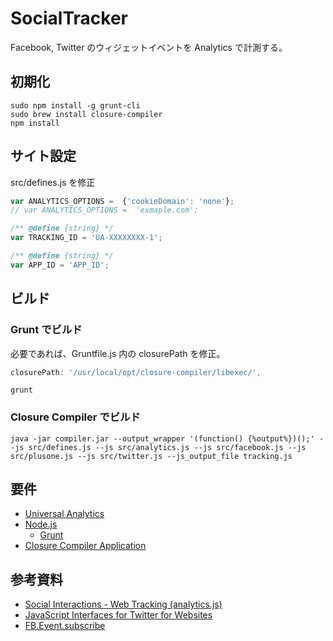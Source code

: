 # SocialTracker

Facebook, Twitter のウィジェットイベントを Analytics で計測する。


## 初期化

```shell
sudo npm install -g grunt-cli
sudo brew install closure-compiler
npm install
```

## サイト設定

src/defines.js を修正

```js
var ANALYTICS_OPTIONS =  {'cookieDomain': 'none'};
// var ANALYTICS_OPTIONS =  'exmaple.com';

/** @define {string} */
var TRACKING_ID = 'UA-XXXXXXXX-1';

/** @define {string} */
var APP_ID = 'APP_ID';
```

## ビルド

### Grunt でビルド

必要であれば、Gruntfile.js 内の closurePath を修正。

```js
closurePath: '/usr/local/opt/closure-compiler/libexec/',
```

```shell
grunt
```

### Closure Compiler でビルド

```shell
java -jar compiler.jar --output_wrapper '(function() {%output%})();' --js src/defines.js --js src/analytics.js --js src/facebook.js --js src/plusone.js --js src/twitter.js --js_output_file tracking.js
```

## 要件

- [Universal Analytics](https://developers.google.com/analytics/devguides/collection/analyticsjs/)
- [Node.js](http://nodejs.org/)
    - [Grunt](http://gruntjs.com/)
- [Closure Compiler Application](https://developers.google.com/closure/compiler/docs/gettingstarted_app?hl=ja)


## 参考資料

- [Social Interactions - Web Tracking (analytics.js)](https://developers.google.com/analytics/devguides/collection/analyticsjs/social-interactions)
- [JavaScript Interfaces for Twitter for Websites](https://dev.twitter.com/docs/intents/events)
- [FB.Event.subscribe](https://developers.facebook.com/docs/reference/javascript/FB.Event.subscribe/)
